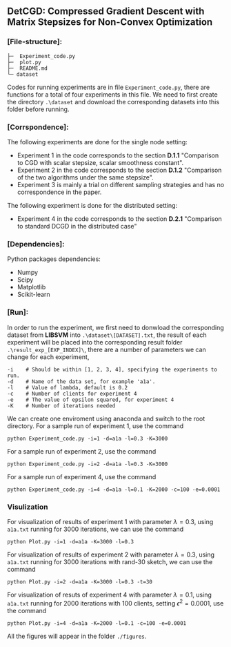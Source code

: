 ## DetCGD: Compressed Gradient Descent with Matrix Stepsizes for Non-Convex Optimization

### [File-structure]:
```
├─  Experiment_code.py
├─  plot.py
├─  README.md
└─ dataset
```

Codes for running experiments are in file `Experiment_code.py`, there are functions for a total of four experiments in this file. We need to first create the directory `.\dataset` and download the corresponding datasets into this folder before running.


### [Corrspondence]:
The following experiments are done for the single node setting:
- Experiment $1$ in the code corresponds to the section **D.1.1** "Comparison to CGD with scalar stepsize, scalar smoothness constant".
- Experiment $2$ in the code corresponds to the section **D.1.2** "Comparison of the two algorithms under the same stepsize".
- Experiment $3$ is mainly a trial on different sampling strategies and has no correspondence in the paper.

The following experiment is done for the distributed setting:
- Experiment $4$ in the code corresponds to the section **D.2.1** "Comparison to standard DCGD in the distributed case"

### [Dependencies]:
Python packages dependencies:
- Numpy
- Scipy 
- Matplotlib
- Scikit-learn

### [Run]:
In order to run the experiment, we first need to donwload the corresponding dataset from **LIBSVM** into `.\dataset\[DATASET].txt`, the result of each experiment will be placed into the corresponding result folder `.\result_exp_[EXP_INDEX]\`, there are a number of parameters we can change for each experiment, 
```
-i    # Should be within [1, 2, 3, 4], specifying the experiments to run.
-d    # Name of the data set, for example 'a1a'.
-l    # Value of lambda, default is 0.2
-c    # Number of clients for experiment 4
-e    # The value of epsilon squared, for experiment 4
-K    # Number of iterations needed
```
We can create one enviroment using anaconda and switch to the root directory. 
For a sample run of experiment 1, use the command
```
python Experiment_code.py -i=1 -d=a1a -l=0.3 -K=3000
```
For a sample run of experiment 2, use the command
```
python Experiment_code.py -i=2 -d=a1a -l=0.3 -K=3000
```
For a sample run of experiment 4, use the command
```
python Experiment_code.py -i=4 -d=a1a -l=0.1 -K=2000 -c=100 -e=0.0001
```

### Visulization
For visualization of results of experiment $1$ with parameter $\lambda = 0.3$, using `a1a.txt` running for $3000$ iterations, we can use the command
```
python Plot.py -i=1 -d=a1a -K=3000 -l=0.3
```
For visualization of results of experiment $2$ with parameter $\lambda = 0.3$, using `a1a.txt` running for $3000$ iterations with rand-$30$ sketch, we can use the command
```
python Plot.py -i=2 -d=a1a -K=3000 -l=0.3 -t=30
```
For visualization of resuts of experiment $4$ with parameter $\lambda=0.1$, using `a1a.txt` running for $2000$ iterations with $100$ clients, setting $\epsilon^2 = 0.0001$, use the command 
```
python Plot.py -i=4 -d=a1a -K=2000 -l=0.1 -c=100 -e=0.0001
```
All the figures will appear in the folder `./figures`.
